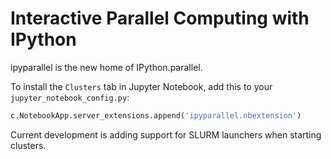 # Interactive Parallel Computing with IPython

ipyparallel is the new home of IPython.parallel.

To install the `Clusters` tab in Jupyter Notebook, add this to your `jupyter_notebook_config.py`:

```python
c.NotebookApp.server_extensions.append('ipyparallel.nbextension')
```

Current development is adding support for SLURM launchers when starting clusters.
